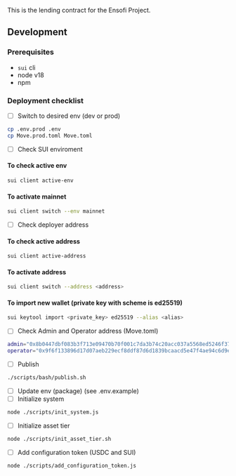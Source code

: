 This is the lending contract for the Ensofi Project.

## Development

### Prerequisites

- `sui` cli
- node v18
- npm

### Deployment checklist

- [ ] Switch to desired env (dev or prod)

```bash
cp .env.prod .env
cp Move.prod.toml Move.toml
```

- [ ] Check SUI enviroment

#### To check active env

```bash
sui client active-env
```

#### To activate mainnet

```bash
sui client switch --env mainnet
```

- [ ] Check deployer address

#### To check active address

```bash
sui client active-address
```

#### To activate address

```bash
sui client switch --address <address>
```

#### To import new wallet (private key with scheme is ed25519)

```bash
sui keytool import <private_key> ed25519 --alias <alias>
```

- [ ] Check Admin and Operator address (Move.toml)

```bash
admin="0x8b0447dbf083b3f713e09470b70f001c7da3b74c20acc037a5568ed5246f3786"
operator="0x9f6f133896d17d07aeb229ecf8ddf87d6d1839bcaacd5e47f4ae94c6d9ee5c14"
```

- [ ] Publish

```bash
./scripts/bash/publish.sh
```

- [ ] Update env (package) (see .env.example)
- [ ] Initialize system

```bash
node ./scripts/init_system.js
```

- [ ] Initialize asset tier

```bash
node ./scripts/init_asset_tier.sh
```

- [ ] Add configuration token (USDC and SUI)

```bash
node ./scripts/add_configuration_token.js
```
